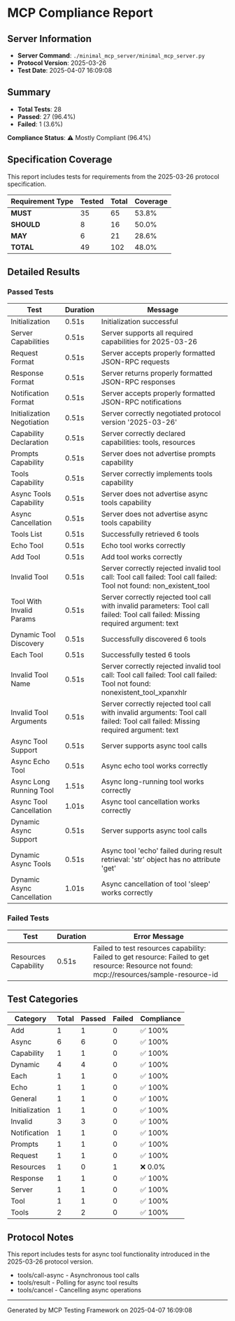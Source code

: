 # MCP Compliance Report

## Server Information

- **Server Command**: `./minimal_mcp_server/minimal_mcp_server.py`
- **Protocol Version**: 2025-03-26
- **Test Date**: 2025-04-07 16:09:08

## Summary

- **Total Tests**: 28
- **Passed**: 27 (96.4%)
- **Failed**: 1 (3.6%)

**Compliance Status**: ⚠️ Mostly Compliant (96.4%)

## Specification Coverage

This report includes tests for requirements from the 2025-03-26 protocol specification.

| Requirement Type | Tested | Total | Coverage |
|-----------------|--------|-------|----------|
| **MUST** | 35 | 65 | 53.8% |
| **SHOULD** | 8 | 16 | 50.0% |
| **MAY** | 6 | 21 | 28.6% |
| **TOTAL** | 49 | 102 | 48.0% |

## Detailed Results

### Passed Tests

| Test | Duration | Message |
|------|----------|---------|
| Initialization | 0.51s | Initialization successful |
| Server Capabilities | 0.51s | Server supports all required capabilities for 2025-03-26 |
| Request Format | 0.51s | Server accepts properly formatted JSON-RPC requests |
| Response Format | 0.51s | Server returns properly formatted JSON-RPC responses |
| Notification Format | 0.51s | Server accepts properly formatted JSON-RPC notifications |
| Initialization Negotiation | 0.51s | Server correctly negotiated protocol version '2025-03-26' |
| Capability Declaration | 0.51s | Server correctly declared capabilities: tools, resources |
| Prompts Capability | 0.51s | Server does not advertise prompts capability |
| Tools Capability | 0.51s | Server correctly implements tools capability |
| Async Tools Capability | 0.51s | Server does not advertise async tools capability |
| Async Cancellation | 0.51s | Server does not advertise async tools capability |
| Tools List | 0.51s | Successfully retrieved 6 tools |
| Echo Tool | 0.51s | Echo tool works correctly |
| Add Tool | 0.51s | Add tool works correctly |
| Invalid Tool | 0.51s | Server correctly rejected invalid tool call: Tool call failed: Tool call failed: Tool not found: non_existent_tool |
| Tool With Invalid Params | 0.51s | Server correctly rejected tool call with invalid parameters: Tool call failed: Tool call failed: Missing required argument: text |
| Dynamic Tool Discovery | 0.51s | Successfully discovered 6 tools |
| Each Tool | 0.51s | Successfully tested 6 tools |
| Invalid Tool Name | 0.51s | Server correctly rejected invalid tool call: Tool call failed: Tool call failed: Tool not found: nonexistent_tool_xpanxhlr |
| Invalid Tool Arguments | 0.51s | Server correctly rejected tool call with invalid arguments: Tool call failed: Tool call failed: Missing required argument: text |
| Async Tool Support | 0.51s | Server supports async tool calls |
| Async Echo Tool | 0.51s | Async echo tool works correctly |
| Async Long Running Tool | 1.51s | Async long-running tool works correctly |
| Async Tool Cancellation | 1.01s | Async tool cancellation works correctly |
| Dynamic Async Support | 0.51s | Server supports async tool calls |
| Dynamic Async Tools | 0.51s | Async tool 'echo' failed during result retrieval: 'str' object has no attribute 'get' |
| Dynamic Async Cancellation | 1.01s | Async cancellation of tool 'sleep' works correctly |

### Failed Tests

| Test | Duration | Error Message |
|------|----------|--------------|
| Resources Capability | 0.51s | Failed to test resources capability: Failed to get resource: Failed to get resource: Resource not found: mcp://resources/sample-resource-id |

## Test Categories

| Category | Total | Passed | Failed | Compliance |
|----------|-------|--------|--------|------------|
| Add | 1 | 1 | 0 | ✅ 100% |
| Async | 6 | 6 | 0 | ✅ 100% |
| Capability | 1 | 1 | 0 | ✅ 100% |
| Dynamic | 4 | 4 | 0 | ✅ 100% |
| Each | 1 | 1 | 0 | ✅ 100% |
| Echo | 1 | 1 | 0 | ✅ 100% |
| General | 1 | 1 | 0 | ✅ 100% |
| Initialization | 1 | 1 | 0 | ✅ 100% |
| Invalid | 3 | 3 | 0 | ✅ 100% |
| Notification | 1 | 1 | 0 | ✅ 100% |
| Prompts | 1 | 1 | 0 | ✅ 100% |
| Request | 1 | 1 | 0 | ✅ 100% |
| Resources | 1 | 0 | 1 | ❌ 0.0% |
| Response | 1 | 1 | 0 | ✅ 100% |
| Server | 1 | 1 | 0 | ✅ 100% |
| Tool | 1 | 1 | 0 | ✅ 100% |
| Tools | 2 | 2 | 0 | ✅ 100% |

## Protocol Notes

This report includes tests for async tool functionality introduced in the 2025-03-26 protocol version.
- tools/call-async - Asynchronous tool calls
- tools/result - Polling for async tool results
- tools/cancel - Cancelling async operations

---
Generated by MCP Testing Framework on 2025-04-07 16:09:08